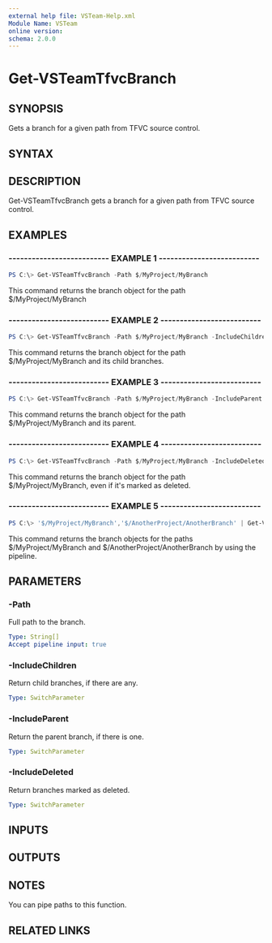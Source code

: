 ```yaml
---
external help file: VSTeam-Help.xml
Module Name: VSTeam
online version:
schema: 2.0.0
---
```


# Get-VSTeamTfvcBranch

## SYNOPSIS

Gets a branch for a given path from TFVC source control.

## SYNTAX

## DESCRIPTION

Get-VSTeamTfvcBranch gets a branch for a given path from TFVC source control.

## EXAMPLES

### -------------------------- EXAMPLE 1 --------------------------

```PowerShell
PS C:\> Get-VSTeamTfvcBranch -Path $/MyProject/MyBranch
```

This command returns the branch object for the path $/MyProject/MyBranch

### -------------------------- EXAMPLE 2 --------------------------

```PowerShell
PS C:\> Get-VSTeamTfvcBranch -Path $/MyProject/MyBranch -IncludeChildren
```

This command returns the branch object for the path $/MyProject/MyBranch and its child branches.

### -------------------------- EXAMPLE 3 --------------------------

```PowerShell
PS C:\> Get-VSTeamTfvcBranch -Path $/MyProject/MyBranch -IncludeParent
```

This command returns the branch object for the path $/MyProject/MyBranch and its parent.

### -------------------------- EXAMPLE 4 --------------------------

```PowerShell
PS C:\> Get-VSTeamTfvcBranch -Path $/MyProject/MyBranch -IncludeDeleted
```

This command returns the branch object for the path $/MyProject/MyBranch, even if it's marked as deleted.

### -------------------------- EXAMPLE 5 --------------------------

```PowerShell
PS C:\> '$/MyProject/MyBranch','$/AnotherProject/AnotherBranch' | Get-VSTeamTfvcBranch
```

This command returns the branch objects for the paths $/MyProject/MyBranch and $/AnotherProject/AnotherBranch by using the pipeline.

## PARAMETERS

### -Path

Full path to the branch.

```yaml
Type: String[]
Accept pipeline input: true
```

### -IncludeChildren

Return child branches, if there are any.

```yaml
Type: SwitchParameter
```

### -IncludeParent

Return the parent branch, if there is one.

```yaml
Type: SwitchParameter
```

### -IncludeDeleted

Return branches marked as deleted.

```yaml
Type: SwitchParameter
```

## INPUTS

## OUTPUTS

## NOTES

You can pipe paths to this function.

## RELATED LINKS


